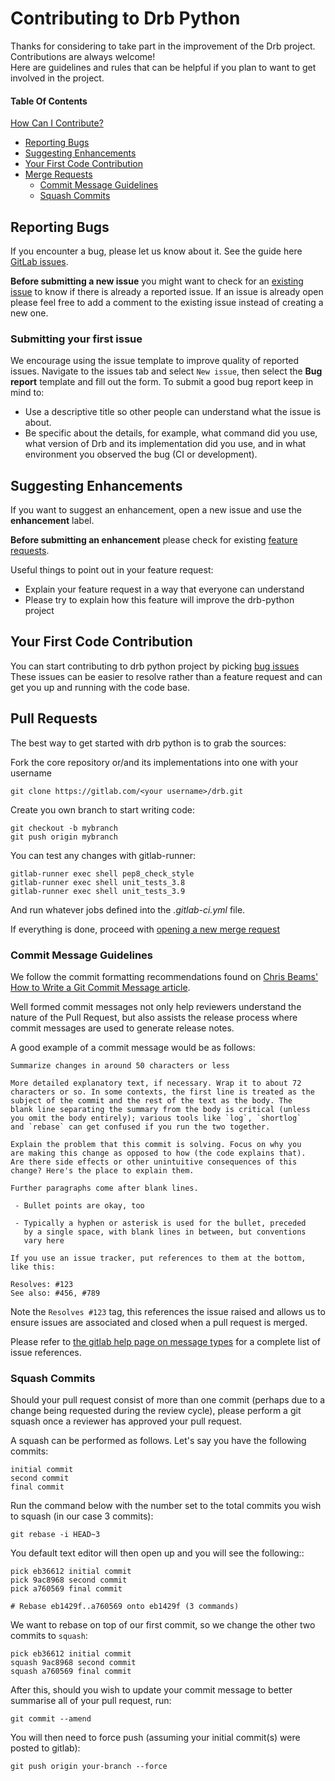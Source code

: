 # Contributing to Drb Python
Thanks for considering to take part in the improvement of the Drb project. Contributions are always welcome!  
Here are guidelines and rules that can be helpful if you plan to want to get involved in the project.

#### Table Of Contents
[How Can I Contribute?](#how-can-i-contribute)
  * [Reporting Bugs](#reporting-bugs)
  * [Suggesting Enhancements](#suggesting-enhancements)
  * [Your First Code Contribution](#your-first-code-contribution)
  * [Merge Requests](#merge-requests)
    * [Commit Message Guidelines](#commit-message-guidelines)
    * [Squash Commits](#squash-commits)


## Reporting Bugs
If you encounter a bug, please let us know about it. See the guide here [GitLab issues](https://docs.gitlab.com/ee/user/project/issues/).

**Before submitting a new issue** you might want to check for an [existing issue](https://gitlab.com/gael10/drb/drb-python/drb/issues) to know if there is already a reported issue. If an issue is already open please feel free
to add a comment to the existing issue instead of creating a new one.

### Submitting your first issue
We encourage using the issue template to improve quality of reported issues. 
Navigate to the issues tab and select `New issue`, then select the **Bug report** template and fill out the form.
To submit a good bug report keep in mind to:
* Use a descriptive title so other people can understand what the issue is about.
* Be specific about the details, for example, what command did you use, what version of Drb and its implementation did you use, and in what environment you observed the bug (CI or development).

## Suggesting Enhancements
If you want to suggest an enhancement, open a new issue and use the **enhancement** label.

**Before submitting an enhancement** please check for existing [feature requests](https://gitlab.com/gael10/drb/drb-python/drb/issues?q=is%3Aopen+is%3Aissue+label%3Aenhancement).

Useful things to point out in your feature request:
* Explain your feature request in a way that everyone can understand
* Please try to explain how this feature will improve the drb-python project

## Your First Code Contribution
You can start contributing to drb python project by picking [bug issues](https://gitlab.com/gael10/drb/drb-python/drb/issues?q=is%3Aopen+is%3Aissue+label%3Abug)
These issues can be easier to resolve rather than a feature request and can get you up and running with the code base.

## Pull Requests
The best way to get started with drb python is to grab the sources:

Fork the core repository or/and its implementations into one with your username
```shell script
git clone https://gitlab.com/<your username>/drb.git
```

Create you own branch to start writing code:
```shell script
git checkout -b mybranch
git push origin mybranch
```
You can test any changes with gitlab-runner:

```shell script
gitlab-runner exec shell pep8_check_style
gitlab-runner exec shell unit_tests_3.8
gitlab-runner exec shell unit_tests_3.9
```
And run whatever jobs defined into the _.gitlab-ci.yml_ file.

If everything is done, proceed with [opening a new merge request](https://docs.gitlab.com/ee/user/project/merge_requests/)

### Commit Message Guidelines

We follow the commit formatting recommendations found on [Chris Beams' How to Write a Git Commit Message article](https://chris.beams.io/posts/git-commit/).

Well formed commit messages not only help reviewers understand the nature of
the Pull Request, but also assists the release process where commit messages
are used to generate release notes.

A good example of a commit message would be as follows:

```
Summarize changes in around 50 characters or less

More detailed explanatory text, if necessary. Wrap it to about 72
characters or so. In some contexts, the first line is treated as the
subject of the commit and the rest of the text as the body. The
blank line separating the summary from the body is critical (unless
you omit the body entirely); various tools like `log`, `shortlog`
and `rebase` can get confused if you run the two together.

Explain the problem that this commit is solving. Focus on why you
are making this change as opposed to how (the code explains that).
Are there side effects or other unintuitive consequences of this
change? Here's the place to explain them.

Further paragraphs come after blank lines.

 - Bullet points are okay, too

 - Typically a hyphen or asterisk is used for the bullet, preceded
   by a single space, with blank lines in between, but conventions
   vary here

If you use an issue tracker, put references to them at the bottom,
like this:

Resolves: #123
See also: #456, #789
```

Note the `Resolves #123` tag, this references the issue raised and allows us to
ensure issues are associated and closed when a pull request is merged.

Please refer to [the gitlab help page on message types](https://docs.gitlab.com/ee/user/project/issues/crosslinking_issues.html)
for a complete list of issue references.

### Squash Commits

Should your pull request consist of more than one commit (perhaps due to
a change being requested during the review cycle), please perform a git squash
once a reviewer has approved your pull request.

A squash can be performed as follows. Let's say you have the following commits:

    initial commit
    second commit
    final commit

Run the command below with the number set to the total commits you wish to
squash (in our case 3 commits):

    git rebase -i HEAD~3

You default text editor will then open up and you will see the following::

    pick eb36612 initial commit
    pick 9ac8968 second commit
    pick a760569 final commit

    # Rebase eb1429f..a760569 onto eb1429f (3 commands)

We want to rebase on top of our first commit, so we change the other two commits
to `squash`:

    pick eb36612 initial commit
    squash 9ac8968 second commit
    squash a760569 final commit

After this, should you wish to update your commit message to better summarise
all of your pull request, run:

    git commit --amend

You will then need to force push (assuming your initial commit(s) were posted
to gitlab):

    git push origin your-branch --force